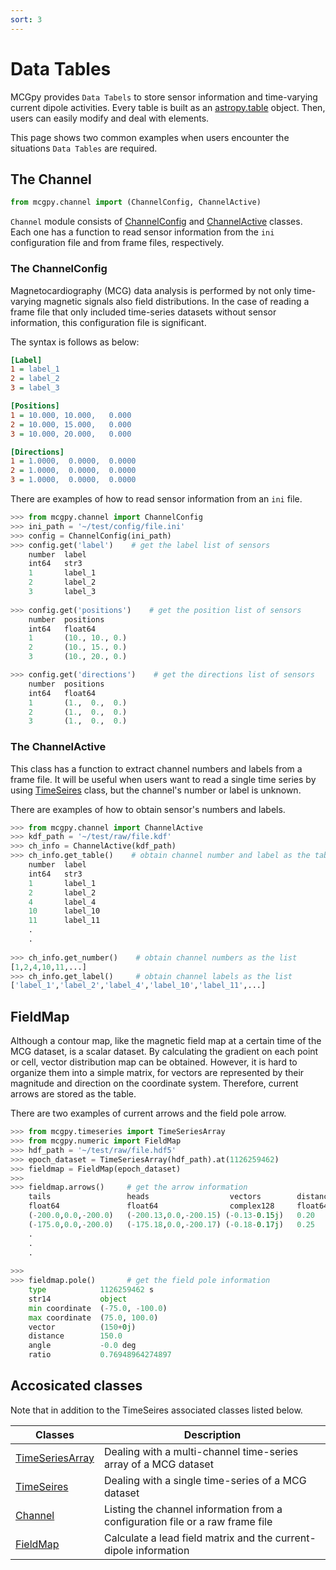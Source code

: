 ```yaml
---
sort: 3
---
```


# Data Tables

MCGpy provides `Data Tabels` to store sensor information and time-varying current dipole activities. Every table is built as an [astropy.table](https://docs.astropy.org/en/stable/table/index.html) object. Then, users can easily modify and deal with elements. 

This page shows two common examples when users encounter the situations `Data Tables` are required.

## The Channel

```python
from mcgpy.channel import (ChannelConfig, ChannelActive)
```

`Channel` module consists of [ChannelConfig]() and [ChannelActive]() classes. Each one has a function to read sensor information from the `ini` configuration file and from frame files, respectively.

### The ChannelConfig

Magnetocardiography (MCG) data analysis is performed by not only time-varying magnetic signals also field distributions. In the case of reading a frame file that only included time-series datasets without sensor information, this configuration file is significant.

The syntax is follows as below:

```ini
[Label]
1 = label_1
2 = label_2
3 = label_3

[Positions]
1 = 10.000, 10.000,   0.000
2 = 10.000, 15.000,   0.000
3 = 10.000, 20.000,   0.000

[Directions]
1 = 1.0000,  0.0000,  0.0000
2 = 1.0000,  0.0000,  0.0000
3 = 1.0000,  0.0000,  0.0000
```

There are examples of how to read sensor information from an `ini` file.


```python
>>> from mcgpy.channel import ChannelConfig
>>> ini_path = '~/test/config/file.ini'
>>> config = ChannelConfig(ini_path)
>>> config.get('label')    # get the label list of sensors
    number	label
    int64	str3
    1	    label_1
    2	    label_2
    3	    label_3
    
>>> config.get('positions')    # get the position list of sensors
    number	positions
    int64	float64
    1	    (10., 10., 0.)
    2	    (10., 15., 0.)
    3	    (10., 20., 0.)

>>> config.get('directions')    # get the directions list of sensors
    number	positions
    int64	float64
    1	    (1.,  0.,  0.)
    2	    (1.,  0.,  0.)
    3	    (1.,  0.,  0.)
```

### The ChannelActive

This class has a function to extract channel numbers and labels from a frame file. It will be useful when users want to read a single time series by using [TimeSeires]() class, but the channel's number or label is unknown.


There are examples of how to obtain sensor's numbers and labels.

```python
>>> from mcgpy.channel import ChannelActive
>>> kdf_path = '~/test/raw/file.kdf'
>>> ch_info = ChannelActive(kdf_path)
>>> ch_info.get_table()    # obtain channel number and label as the table
    number	label
    int64	str3
    1	    label_1
    2	    label_2
    4	    label_4
    10	    label_10
    11	    label_11
    .
    .  
    
>>> ch_info.get_number()    # obtain channel numbers as the list
[1,2,4,10,11,...]
>>> ch_info.get_label()     # obtain channel labels as the list
['label_1','label_2','label_4','label_10','label_11',...]
```

## FieldMap

Although a contour map, like the magnetic field map at a certain time of the MCG dataset, is a scalar dataset. By calculating the gradient on each point or cell, vector distribution map can be obtained. However, it is hard to organize them into a simple matrix, for vectors are represented by their magnitude and direction on the coordinate system. Therefore, current arrows are stored as the table.

There are two examples of current arrows and the field pole arrow.

```python
>>> from mcgpy.timeseries import TimeSeriesArray
>>> from mcgpy.numeric import FieldMap
>>> hdf_path = '~/test/raw/file.hdf5'
>>> epoch_dataset = TimeSeriesArray(hdf_path).at(1126259462)
>>> fieldmap = FieldMap(epoch_dataset)
>>>
>>> fieldmap.arrows()     # get the arrow information
    tails 	              heads	                 vectors	    distances
    float64	              float64	             complex128	    float64
    (-200.0,0.0,-200.0)	  (-200.13,0.0,-200.15)	(-0.13-0.15j) 	0.20
    (-175.0,0.0,-200.0)	  (-175.18,0.0,-200.17)	(-0.18-0.17j)  	0.25
    .
    .
    .
    
>>>
>>> fieldmap.pole()       # get the field pole information
    type         	1126259462 s
    str14        	object
    min coordinate	(-75.0, -100.0)
    max coordinate	(75.0, 100.0)
    vector	        (150+0j)
    distance	    150.0
    angle	        -0.0 deg
    ratio	        0.76948964274897
```

## Accosicated classes

Note that in addition to the TimeSeires associated classes listed below.

| Classes             | Description                   |
|---------------------|-------------------------------|
| [TimeSeriesArray]() | Dealing with a multi-channel time-series array of a MCG dataset | 
| [TimeSeires]()      | Dealing with a single time-series of a MCG dataset |
| [Channel]()         | Listing the channel information from a configuration file or a raw frame file |
| [FieldMap]()        | Calculate a lead field matrix and the current-dipole information |
  
